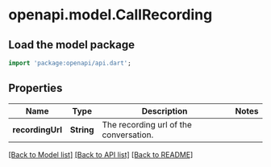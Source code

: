 # openapi.model.CallRecording

## Load the model package
```dart
import 'package:openapi/api.dart';
```

## Properties
Name | Type | Description | Notes
------------ | ------------- | ------------- | -------------
**recordingUrl** | **String** | The recording url of the conversation. | 

[[Back to Model list]](../README.md#documentation-for-models) [[Back to API list]](../README.md#documentation-for-api-endpoints) [[Back to README]](../README.md)


